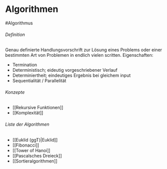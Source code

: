 # Algorithmen
#Algorithmus 
###### Definition
Genau definierte Handlungsvorschrift zur Lösung eines Problems oder einer bestimmten Art von Problemen in endlich vielen scritten. 
Eigenschaften:

- Termination
- Deterministisch; eideutig vorgeschriebener Verlauf
- Determiniertheit; eindeutiges Ergebnis bei gleichem input
- Sequentialität / Parallelität

###### Konzepte
- [[Rekursive Funktionen]]
- [[Komplexität]]

###### Liste der Algorithmen
- [[Euklid (ggT)|Euklid]]
- [[Fibonacci]]
- [[Tower of Hanoi]]
- [[Pascalsches Dreieck]]
- [[Sortieralgorithmen]]

